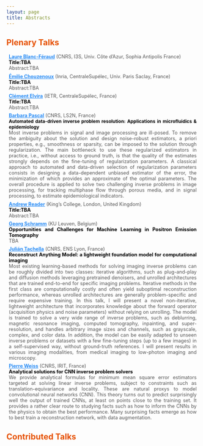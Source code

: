 ```yaml
---
layout: page
title: Abstracts
---
```


<h2 style="color: #e65100;">Plenary Talks</h2>

  <div style="font-size:0.9em; color:#555; text-align:justify; margin:0.5em; padding:0;">
  <a href="https://www.kcl.ac.uk/people/andrew-reader" target="_blank" style="color:#278BF5; font-weight:bold;">Laure Blanc-Féraud</a> (CNRS, I3S, Univ. Côte d’Azur, Sophia Antipolis France)    <br>
  <strong style="color:black;">Title:TBA</strong><br>
  Abstract:TBA
</div>

  
  <div style="font-size:0.9em; color:#555; text-align:justify; margin:0.5em; padding:0;">
  <a href="https://www.kcl.ac.uk/people/andrew-reader" target="_blank" style="color:#278BF5; font-weight:bold;">Émilie Chouzenoux</a> (Inria, CentraleSupélec, Univ. Paris Saclay, France)    <br>
  <strong style="color:black;">Title:TBA</strong><br>
  Abstract:TBA
</div>

  <div style="font-size:0.9em; color:#555; text-align:justify; margin:0.5em; padding:0;">
  <a href="https://www.kcl.ac.uk/people/andrew-reader" target="_blank" style="color:#278BF5; font-weight:bold;">Clément Elvira</a> (IETR, CentraleSupélec, France)  <br>
  <strong style="color:black;">Title:TBA</strong><br>
  Abstract:TBA
</div>
  
<div style="font-size:0.9em; color:#555; text-align:justify; margin:0.5em; padding:0;">
  <a href="https://bpascal-fr.github.io" target="_blank" style="color:#278BF5; font-weight:bold;">Barbara Pascal</a> (CNRS, LS2N, France) <br>
  <strong style="color:black;font-size:0.95em;">Automated data-driven inverse problem resolution: Applications in microfluidics & epidemiology</strong><br>
  Most inverse problems in signal and image processing are ill-posed.  To remove the ambiguity about the solution and design noise-robust estimators, a priori properties, e.g., smoothness or sparsity,  can be imposed to the solution through regularization. The main bottleneck to use these regularized estimators in practice, i.e., without access to ground truth, is that the quality of the estimates strongly depends on the fine-tuning of regularization parameters. A classical approach to automated and data-driven selection of regularization parameters consists in designing a data-dependent unbiased estimator of the error, the minimization of which provides an approximate of the optimal parameters. The overall procedure is applied to solve two challenging inverse problems in image processing, for tracking multiphase flow through porous media, and in signal processing, to estimate epidemiological indicators.
</div>


<div style="font-size:0.9em; color:#555; text-align:justify; margin:0.5em; padding:0;">
  <a href="https://www.kcl.ac.uk/people/andrew-reader" target="_blank" style="color:#278BF5; font-weight:bold;">Andrew Reader</a> (King’s College, London, United Kingdom) <br>
  <strong style="color:black;">Title:TBA</strong><br>
  Abstract:TBA
</div>

<div style="font-size:0.9em; color:#555; text-align:justify; margin:0.5em; padding:0;">
  <a href="https://gschramm.github.io" target="_blank" style="color:#278BF5; font-weight:bold;">Georg Schramm</a> (KU Leuven, Belgium)<br>
  <strong style="color:black;">Opportunities and Challenges for Machine Learning in Positron Emission Tomography</strong><br>
  TBA
</div>

<div style="font-size:0.9em; color:#555; text-align:justify; margin:0.5em; padding:0;">
  <a href="https://tachella.github.io" target="_blank" style="color:#278BF5; font-weight:bold;">Julián Tachella</a> (CNRS, ENS Lyon, France)<br>
  <strong style="color:black;">Reconstruct Anything Model: a lightweight foundation model for computational imaging</strong><br>
  Most existing learning-based methods for solving imaging inverse problems can be roughly divided into two classes: iterative algorithms, such as plug-and-play and diffusion methods leveraging pretrained denoisers, and unrolled architectures that are trained end-to-end for specific imaging problems. Iterative methods in the first class are computationally costly and often yield suboptimal reconstruction performance, whereas unrolled architectures are generally problem-specific and require expensive training. In this talk, I will present a novel non-iterative, lightweight architecture that incorporates knowledge about the forward operator (acquisition physics and noise parameters) without relying on unrolling. The model is trained to solve a very wide range of inverse problems, such as deblurring, magnetic resonance imaging, computed tomography, inpainting, and super-resolution, and handles arbitrary image sizes and channels, such as grayscale, complex, and color data. In addition, the model can be easily adapted to unseen inverse problems or datasets with a few fine-tuning steps (up to a few images) in a self-supervised way, without ground-truth references. I will present results in various imaging modalities, from medical imaging to low-photon imaging and microscopy. 
</div>


  
<div style="font-size:0.9em; color:#555; text-align:justify; margin:0.5em; padding:0;">
  <a href="https://www.math.univ-toulouse.fr/~weiss/index.html" target="_blank" style="color:#278BF5; font-weight:bold;">Pierre Weiss</a> (CNRS, IRIT, France)<br>
  <strong style="color:black;">Analytical solutions for CNN inverse problem solvers</strong><br>
  We provide analytical formulas for minimum mean square error estimators targeted at solving linear inverse problems, subject to constraints such as translation-equivariance and locality. These are natural proxys to model convolutional neural networks (CNN). This theory turns out to predict surprisingly well the output of trained CNNs, at least on points close to the training set. It provides a rather clear route to studying facts such as how to inform the CNNs by the physics to obtain the best performance. Many surprising facts emerge as how to best train a reconstruction network, with data augmentation.
</div>




<h2 style="color: #e65100;">Contributed Talks</h2>
